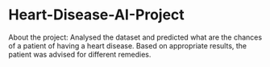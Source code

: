 # Heart-Disease-AI-Project
About the project:
Analysed the dataset and predicted what are the chances of a patient of having a heart disease.
Based on appropriate results, the patient was advised for different remedies.
